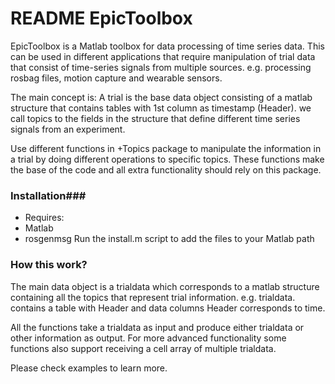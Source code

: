 # README EpicToolbox #

EpicToolbox is a Matlab toolbox for data processing of time series data. This can be used in different applications that require
manipulation of trial data that consist of time-series signals from multiple sources. e.g. processing rosbag files, motion capture and
wearable sensors.

The main concept is:
A trial is the base data object consisting of a matlab structure that contains tables with 1st column as timestamp (Header).
we call topics to the fields in the structure that define different time series signals from an experiment.

Use different functions in +Topics package to manipulate the information in a trial by doing different
operations to specific topics. These functions make the base of the code and all extra functionality should rely on this package.

### Installation###
* Requires:
* Matlab
* rosgenmsg
Run the install.m script to add the files to your Matlab path

### How this work?
The main data object is a trialdata which corresponds to a matlab structure
containing all the topics that represent trial information. e.g. trialdata. contains a table with Header and data columns Header corresponds to time.

All the functions take a trialdata as input and produce either trialdata or other
information as output. For more advanced functionality some functions also support receiving a cell array
of multiple trialdata.

Please check examples to learn more.
